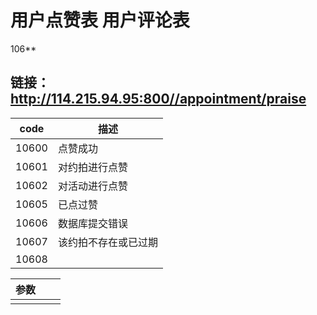 # 用户点赞表         用户评论表

106**

## 链接： http://114.215.94.95:800//appointment/praise

| code  | 描述         |
| ----- | ---------- |
| 10600 | 点赞成功       |
| 10601 | 对约拍进行点赞    |
| 10602 | 对活动进行点赞    |
| 10605 | 已点过赞       |
| 10606 | 数据库提交错误    |
| 10607 | 该约拍不存在或已过期 |
| 10608 |            |

| 参数   |      |      |
| ---- | ---- | ---- |
|      |      |      |



